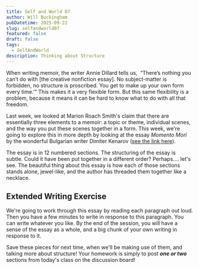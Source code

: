 ```yaml
---
title: Self and World 07
author: Will Buckingham
pubDatetime: 2025-09-22
slug: selfandworld07
featured: false
draft: false
tags:
  - SelfAndWorld
description: Thinking about Structure
---
```

When writing memoir, the writer Annie Dillard tells us,  “There’s nothing you can’t do with \[the creative nonfiction essay\]. No subject-matter is forbidden, no structure is proscribed. You get to make up your own form every time.’” This makes it a very flexible form. But this same flexibility is a problem, because it means it can be hard to know what to do with all that freedom.

Last week, we looked at Marion Roach Smith's claim that there are essentially three elements to a memoir: a topic or theme, individual scenes, and the way you put these scenes together in a form. This week, we're going to explore this in more depth by looking at the essay _Momento Mori_ by the wonderful Bulgarian writer Dimiter Kenarov ([see the link here](https://www.thebeliever.net/memento-mori/)).

The essay is in 12 numbered sections. The structuring of the essay is subtle. Could it have been put together in a different order? Perhaps.... let's see. The beautiful thing about this essay is how each of those sections stands alone, jewel-like, and the author has threaded them together like a necklace.

## Extended Writing Exercise

We're going to work through this essay by reading each paragraph out loud. Then you have a few minutes to write in response to this paragraph. You can write whatever you like. By the end of the session, you will have a sense of the essay as a whole, and a big chunk of your own writing in response to it.

Save these pieces for next time, when we'll be making use of them, and talking more about structure! Your homework is simply to post **_one or two_** sections from today's class on the discussion board!